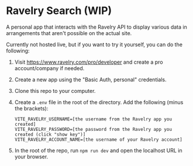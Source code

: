 # Ravelry Search (WIP)

A personal app that interacts with the Ravelry API to display various data in arrangements that aren't possible on the actual site.

Currently not hosted live, but if you want to try it yourself, you can do the following:

1. Visit https://www.ravelry.com/pro/developer and create a pro account/company if needed.
2. Create a new app using the "Basic Auth, personal" credentials.
3. Clone this repo to your computer.
4. Create a `.env` file in the root of the directory. Add the following (minus the brackets):

   ```
   VITE_RAVELRY_USERNAME=[the username from the Ravelry app you created]
   VITE_RAVELRY_PASSWORD=[the password from the Ravelry app you created (click "show key")]
   VITE_RAVELRY_ACCOUNT_NAME=[the username of your Ravelry account]
   ```

5. In the root of the repo, run `npm run dev` and open the localhost URL in your browser.
